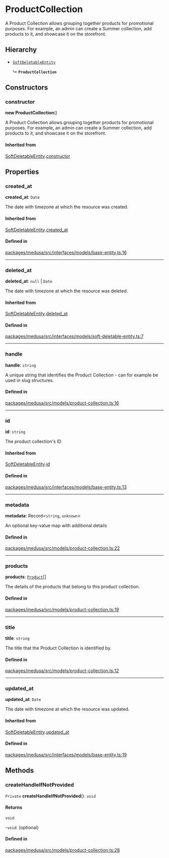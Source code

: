 # ProductCollection

A Product Collection allows grouping together products for promotional purposes. For example, an admin can create a Summer collection, add products to it, and showcase it on the storefront.

## Hierarchy

- [`SoftDeletableEntity`](SoftDeletableEntity.md)

  ↳ **`ProductCollection`**

## Constructors

### constructor

**new ProductCollection**()

A Product Collection allows grouping together products for promotional purposes. For example, an admin can create a Summer collection, add products to it, and showcase it on the storefront.

#### Inherited from

[SoftDeletableEntity](SoftDeletableEntity.md).[constructor](SoftDeletableEntity.md#constructor)

## Properties

### created\_at

 **created\_at**: `Date`

The date with timezone at which the resource was created.

#### Inherited from

[SoftDeletableEntity](SoftDeletableEntity.md).[created_at](SoftDeletableEntity.md#created_at)

#### Defined in

[packages/medusa/src/interfaces/models/base-entity.ts:16](https://github.com/medusajs/medusa/blob/e39010127/packages/medusa/src/interfaces/models/base-entity.ts#L16)

___

### deleted\_at

 **deleted\_at**: ``null`` \| `Date`

The date with timezone at which the resource was deleted.

#### Inherited from

[SoftDeletableEntity](SoftDeletableEntity.md).[deleted_at](SoftDeletableEntity.md#deleted_at)

#### Defined in

[packages/medusa/src/interfaces/models/soft-deletable-entity.ts:7](https://github.com/medusajs/medusa/blob/e39010127/packages/medusa/src/interfaces/models/soft-deletable-entity.ts#L7)

___

### handle

 **handle**: `string`

A unique string that identifies the Product Collection - can for example be used in slug structures.

#### Defined in

[packages/medusa/src/models/product-collection.ts:16](https://github.com/medusajs/medusa/blob/e39010127/packages/medusa/src/models/product-collection.ts#L16)

___

### id

 **id**: `string`

The product collection's ID

#### Inherited from

[SoftDeletableEntity](SoftDeletableEntity.md).[id](SoftDeletableEntity.md#id)

#### Defined in

[packages/medusa/src/interfaces/models/base-entity.ts:13](https://github.com/medusajs/medusa/blob/e39010127/packages/medusa/src/interfaces/models/base-entity.ts#L13)

___

### metadata

 **metadata**: Record<`string`, `unknown`\>

An optional key-value map with additional details

#### Defined in

[packages/medusa/src/models/product-collection.ts:22](https://github.com/medusajs/medusa/blob/e39010127/packages/medusa/src/models/product-collection.ts#L22)

___

### products

 **products**: [`Product`](Product.md)[]

The details of the products that belong to this product collection.

#### Defined in

[packages/medusa/src/models/product-collection.ts:19](https://github.com/medusajs/medusa/blob/e39010127/packages/medusa/src/models/product-collection.ts#L19)

___

### title

 **title**: `string`

The title that the Product Collection is identified by.

#### Defined in

[packages/medusa/src/models/product-collection.ts:12](https://github.com/medusajs/medusa/blob/e39010127/packages/medusa/src/models/product-collection.ts#L12)

___

### updated\_at

 **updated\_at**: `Date`

The date with timezone at which the resource was updated.

#### Inherited from

[SoftDeletableEntity](SoftDeletableEntity.md).[updated_at](SoftDeletableEntity.md#updated_at)

#### Defined in

[packages/medusa/src/interfaces/models/base-entity.ts:19](https://github.com/medusajs/medusa/blob/e39010127/packages/medusa/src/interfaces/models/base-entity.ts#L19)

## Methods

### createHandleIfNotProvided

`Private` **createHandleIfNotProvided**(): `void`

#### Returns

`void`

-`void`: (optional) 

#### Defined in

[packages/medusa/src/models/product-collection.ts:28](https://github.com/medusajs/medusa/blob/e39010127/packages/medusa/src/models/product-collection.ts#L28)
